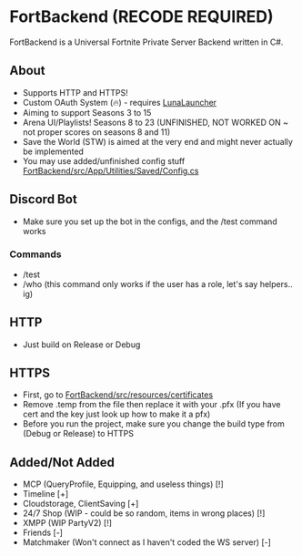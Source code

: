 # FortBackend (RECODE REQUIRED)

FortBackend is a Universal Fortnite Private Server Backend written in C#.

## About
- Supports HTTP and HTTPS!
- Custom OAuth System (🔥) - requires [LunaLauncher](https://github.com/ProjectLunaMP/Launcher)
- Aiming to support Seasons 3 to 15
- Arena UI/Playlists! Seasons 8 to 23 (UNFINISHED, NOT WORKED ON ~ not proper scores on seasons 8 and 11)
- Save the World (STW) is aimed at the very end and might never actually be implemented
- You may use added/unfinished config stuff [FortBackend/src/App/Utilities/Saved/Config.cs](https://github.com/zinx28/FortBackend/blob/main/FortBackend/src/App/Utilities/Saved/Config.cs)

## Discord Bot
- Make sure you set up the bot in the configs, and the /test command works

### Commands
- /test
- /who (this command only works if the user has a role, let's say helpers.. ig)

## HTTP
- Just build on Release or Debug

## HTTPS
- First, go to [FortBackend/src/resources/certificates](https://github.com/zinx28/FortBackend/tree/main/FortBackend/src/Resources/Certificates)
- Remove .temp from the file then replace it with your .pfx (If you have cert and the key just look up how to make it a pfx)
- Before you run the project, make sure you change the build type from (Debug or Release) to HTTPS

## Added/Not Added 
- MCP (QueryProfile, Equipping, and useless things) [!]
- Timeline [+]
- Cloudstorage, ClientSaving [+]
- 24/7 Shop (WIP - could be so random, items in wrong places) [!]
- XMPP (WIP PartyV2) [!]
- Friends [-]
- Matchmaker (Won't connect as I haven't coded the WS server) [-]